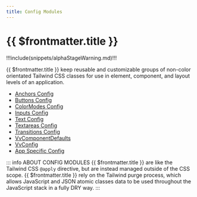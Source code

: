 ```yaml
---
title: Config Modules
---
```


<script setup>
    import DocsPackageVersion from '../../../src/views/compos/DocsPackageVersion.vue'
</script>





# {{ $frontmatter.title }}

!!!include(snippets/alphaStageWarning.md)!!!

{{ $frontmatter.title }} keep reusable and customizable groups of non-color orientated Tailwind CSS classes for use in element, component, and layout levels of an application.



* [Anchors Config](/modules/configs/anchors)
* [Buttons Config](/modules/configs/buttons)
* [ColorModes Config](/modules/configs/color-modes)
* [Inputs Config](/modules/configs/inputs)
* [Text Config](/modules/configs/text)
* [Textareas Config](/modules/configs/textareas)
* [Transitions Config](/modules/configs/transitions)
* [VvComponentDefaults](/modules/configs/vv-component-defaults)
* [VvConfig](/modules/configs/vv-config)
* [App Specific Config](/modules/configs/app-specific-config)



::: info ABOUT CONFIG MODULES
{{ $frontmatter.title }} are like the Tailwind CSS `@apply` directive, but are instead managed outside of the CSS scope. {{ $frontmatter.title }} rely on the Tailwind purge process, which allows JavaScript and JSON atomic classes data to be used throughout the JavaScript stack in a fully DRY way.
:::








<DocsPackageVersion/>
